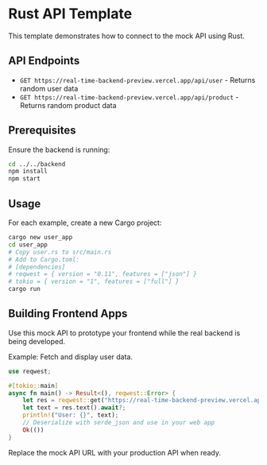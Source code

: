 # Rust API Template

This template demonstrates how to connect to the mock API using Rust.

## API Endpoints

- `GET https://real-time-backend-preview.vercel.app/api/user` - Returns random user data
- `GET https://real-time-backend-preview.vercel.app/api/product` - Returns random product data

## Prerequisites

Ensure the backend is running:

```bash
cd ../../backend
npm install
npm start
```

## Usage

For each example, create a new Cargo project:

```bash
cargo new user_app
cd user_app
# Copy user.rs to src/main.rs
# Add to Cargo.toml:
# [dependencies]
# reqwest = { version = "0.11", features = ["json"] }
# tokio = { version = "1", features = ["full"] }
cargo run
```

## Building Frontend Apps

Use this mock API to prototype your frontend while the real backend is being developed.

Example: Fetch and display user data.

```rust
use reqwest;

#[tokio::main]
async fn main() -> Result<(), reqwest::Error> {
    let res = reqwest::get("https://real-time-backend-preview.vercel.app/api/user").await?;
    let text = res.text().await?;
    println!("User: {}", text);
    // Deserialize with serde_json and use in your web app
    Ok(())
}
```

Replace the mock API URL with your production API when ready.